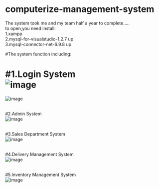 # computerize-management-system
The system took me and my team half a year to complete.....<br />
to open,you need install:<br />
1.xampp <br />
2.mysql-for-visualstudio-1.2.7 up <br />
3.mysql-connector-net-6.9.8 up <br />

#The system function including:<br />

#1.Login System<br />
![image](https://user-images.githubusercontent.com/91534622/179410953-e5b2e3f2-e87b-4641-bba0-7e07a15fd243.png)<br />
==
![image](https://user-images.githubusercontent.com/91534622/179410964-4cfc878f-68af-4fa2-ac0b-89cf1c6aa507.png)<br />
<br />

#2.Admin System<br />
![image](https://user-images.githubusercontent.com/91534622/179410944-a9cda03a-f7ef-4460-993e-502dbffb6cc5.png)<br />
<br />

#3.Sales Department System<br />
![image](https://user-images.githubusercontent.com/91534622/179410990-e35a8d19-50e3-4ea5-845c-1e34ad13930e.png)<br />
<br />

#4.Delivery Management System<br />
![image](https://user-images.githubusercontent.com/91534622/179411024-feac685b-10eb-43ec-8579-72cbdda3a671.png)<br />
<br />

#5.Inventory Management System<br />
![image](https://user-images.githubusercontent.com/91534622/179411114-2435f3d7-1500-40e2-9ce4-9fba311f2c1c.png)<br />
